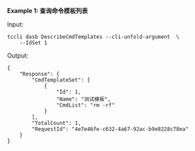 **Example 1: 查询命令模板列表**



Input: 

```
tccli dasb DescribeCmdTemplates --cli-unfold-argument  \
    --IdSet 1
```

Output: 
```
{
    "Response": {
        "CmdTemplateSet": [
            {
                "Id": 1,
                "Name": "测试模板",
                "CmdList": "rm -rf"
            }
        ],
        "TotalCount": 1,
        "RequestId": "4e7e46fe-c632-4a67-92ac-b9e8228c78ea"
    }
}
```

